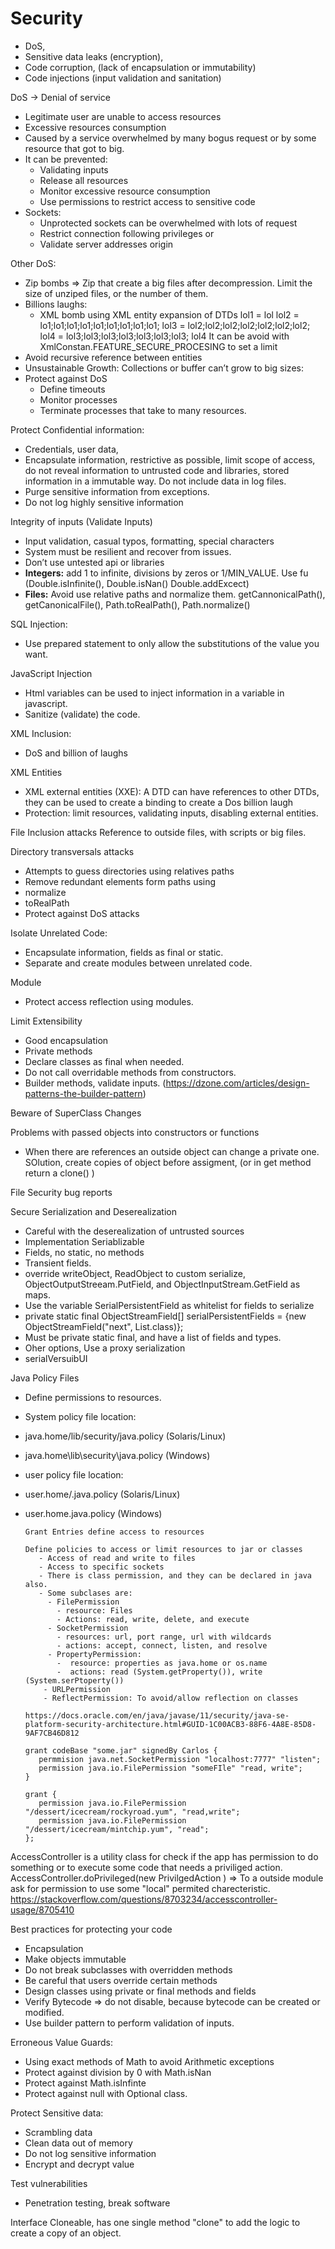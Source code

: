 # Security

- DoS,
- Sensitive data leaks (encryption),
- Code corruption, (lack of encapsulation or immutability)
- Code injections (input validation and sanitation)

DoS -> Denial of service
- Legitimate user are unable to access resources
- Excessive resources consumption
- Caused by a service overwhelmed by many bogus request or by some resource that got to big.
- It can be prevented:
    - Validating inputs
    - Release all resources
    - Monitor excessive resource consumption
    - Use permissions to restrict access to sensitive code
- Sockets:
    - Unprotected sockets can be overwhelmed with lots of request
    - Restrict connection following privileges or
    - Validate server addresses origin

Other DoS:
- Zip bombs => Zip that create a big files after decompression. Limit the size of unziped files, or the number of them.
- Billions laughs:
    - XML bomb using XML entity expansion of DTDs
      lol1 = lol
      lol2 = lo1;lo1;lo1;lo1;lo1;lo1;lo1;lo1;lo1;
      lol3 = lol2;lol2;lol2;lol2;lol2;lol2;lol2;
      lol4 = lol3;lol3;lol3;lol3;lol3;lol3;lol3;
      <v>lol4</v>
      It can be avoid with XmlConstan.FEATURE_SECURE_PROCESING to set a limit
- Avoid recursive reference between entities
- Unsustainable Growth: Collections or buffer can’t grow to big sizes:
- Protect against DoS
    - Define timeouts
    - Monitor processes
    - Terminate processes that take to many resources.

Protect Confidential information:
- Credentials, user data,
- Encapsulate information, restrictive as possible, limit scope of access, do not reveal information to untrusted code and libraries, stored information in a immutable way. Do not include data in log files.
- Purge sensitive information from exceptions.
- Do not log highly sensitive information

Integrity of inputs (Validate Inputs)
- Input validation, casual typos, formatting, special characters
- System must be resilient and recover from issues.
- Don’t use untested api or libraries
- **Integers:** add 1 to infinite, divisions by zeros or 1/MIN_VALUE. Use fu (Double.isInfinite(), Double.isNan() Double.addExcect)
- **Files:** Avoid use relative paths and normalize them. getCannonicalPath(), getCanonicalFile(), Path.toRealPath(), Path.normalize()

SQL Injection:
- Use prepared statement to only allow the substitutions of the value you want.

JavaScript Injection
- Html variables can be used to inject information in a variable in javascript.
- Sanitize (validate) the code.

XML Inclusion:
- DoS and billion of laughs

XML Entities
- XML external entities (XXE): A DTD can have references to other DTDs, they can be used to create a binding to create a Dos billion laugh
- Protection: limit resources, validating inputs, disabling external entities.

File Inclusion attacks
Reference to outside files, with scripts or big files.

Directory transversals attacks
- Attempts to guess directories using relatives paths
- Remove redundant elements form paths using
- normalize
- toRealPath
- Protect against DoS attacks

Isolate Unrelated Code:
- Encapsulate information, fields as final or static.
- Separate and create modules between unrelated code.

Module
- Protect access reflection using modules.

Limit Extensibility
- Good encapsulation
- Private methods
- Declare classes as final when needed.
- Do not call overridable methods from constructors.
- Builder methods, validate inputs. (https://dzone.com/articles/design-patterns-the-builder-pattern)

Beware of SuperClass Changes

Problems with passed objects into constructors or functions
-  When there are references an outside object can change a private one. SOlution, create copies of object before assigment, (or in get method return a clone() )

File Security bug reports

Secure Serialization and Deserealization
- Careful with the deserealization of untrusted sources
- Implementation Seriablizable
- Fields, no static, no methods
- Transient fields.
- override writeObject, ReadObject to custom serialize, ObjectOutputStreeam.PutField, and ObjectInputStream.GetField as maps.
- Use the variable SerialPersistentField as whitelist for fields to serialize
- private static final ObjectStreamField[] serialPersistentFields = {new ObjectStreamField("next", List.class)};
- Must be private static final, and have a list of fields and types.
- Oher options, Use a proxy serialization
- serialVersuibUI

Java Policy Files
- Define permissions to resources.
- System policy file location:
- java.home/lib/security/java.policy  (Solaris/Linux)
- java.home\lib\security\java.policy  (Windows)
- user policy file location:
- user.home/.java.policy  (Solaris/Linux)
- user.home\.java.policy  (Windows)

      Grant Entries define access to resources

      Define policies to access or limit resources to jar or classes 
         - Access of read and write to files
         - Access to specific sockets
         - There is class permission, and they can be declared in java also.
         - Some subclases are:
           - FilePermission 
             - resource: Files
             - Actions: read, write, delete, and execute
           - SocketPermission 
             - resources: url, port range, url with wildcards
             - actions: accept, connect, listen, and resolve
           - PropertyPermission:
             -  resource: properties as java.home or os.name
             -  actions: read (System.getProperty()), write (System.serPtoperty())
          - URLPermission
          - ReflectPermission: To avoid/allow reflection on classes

      https://docs.oracle.com/en/java/javase/11/security/java-se-platform-security-architecture.html#GUID-1C00ACB3-88F6-4A8E-85D8-9AF7CB46D812

      grant codeBase "some.jar" signedBy Carlos {
         permmision java.net.SocketPermission "localhost:7777" "listen";
         permission java.io.FilePermission "someFIle" "read, write";
      }

      grant {
         permission java.io.FilePermission "/dessert/icecream/rockyroad.yum", "read,write";
         permission java.io.FilePermission "/dessert/icecream/mintchip.yum", "read";
      };

AccessController is a utility class for check if the app has permission to do something or to execute some code that needs a priviliged action.
AccessController.doPrivileged(new PrivilgedAction ) => To a outside module ask for permission to use some "local" permited charecteristic.
https://stackoverflow.com/questions/8703234/accesscontroller-usage/8705410

Best practices for protecting your code
- Encapsulation
- Make objects immutable
- Do not break subclasses with overridden methods
- Be careful that users override certain methods
- Design classes using private or final methods and fields
- Verify Bytecode => do not disable, because bytecode can be created or modified.
- Use builder pattern to perform validation of inputs.

Erroneous Value Guards:
- Using exact methods of Math to avoid Arithmetic exceptions
- Protect against division by 0 with Math.isNan
- Protect against Math.isInfinte
- Protect against null with Optional class.

Protect Sensitive data:
- Scrambling data
- Clean data out of memory
- Do not log sensitive information
- Encrypt and decrypt value

Test vulnerabilities
- Penetration testing, break software

Interface Cloneable, has one single method "clone" to add the logic to create a copy of an object.
